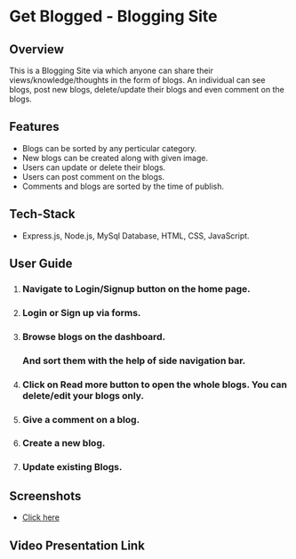 # Get Blogged - Blogging Site

## Overview
This is a Blogging Site via which anyone can share their views/knowledge/thoughts in the form of blogs. An individual can see blogs, post new blogs, delete/update their blogs and even comment on the blogs.

## Features
* Blogs can be sorted by any perticular category.
* New blogs can be created along with given image.
* Users can update or delete their blogs.
* Users can post comment on the blogs.
* Comments and blogs are sorted by the time of publish.

## Tech-Stack
* Express.js, Node.js, MySql Database, HTML, CSS, JavaScript.

## User Guide
1. ### Navigate to Login/Signup button on the home page.
2. ### Login or Sign up via forms.
3. ### Browse blogs on the dashboard.
   ### And sort them with the help of side navigation bar.
4. ### Click on Read more button to open the whole blogs. You can delete/edit your blogs only.
5. ### Give a comment on a blog.
7. ### Create a new blog.
8. ### Update existing Blogs.

## Screenshots
* [Click here](https://drive.google.com/drive/folders/1ajwuinBpj6Lp0VIfByA5WOg1U2DZYGKA?usp=sharing)

## Video Presentation Link